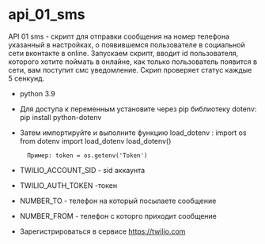 # api_01_sms

API 01 sms - скрипт для отправки сообщения на номер телефона указанный в настройках, о появившемся пользователе в социальной сети вконтакте в online. 
Запускаем скрипт, вводит id пользователя, которого хотите поймать в онлайне, как только пользователь появится в сети, вам поступит смс уведомление. Скрип проверяет статус каждые 5 сенкунд.

- python 3.9
- Для доступа к переменным установите через pip библиотеку dotenv: pip install python-dotenv
- Затем импортируйте и выполните функцию load_dotenv :
		import os
		from dotenv import load_dotenv 
		load_dotenv()
		
		Пример: token = os.getenv('Token')
- TWILIO_ACCOUNT_SID - sid аккаунта
- TWILIO_AUTH_TOKEN -токен
- NUMBER_TO - телефон на который посылаете сообщение
- NUMBER_FROM - телефон с которго приходит сообщение
- Зарегистрироваться в сервисе https://twilio.com
